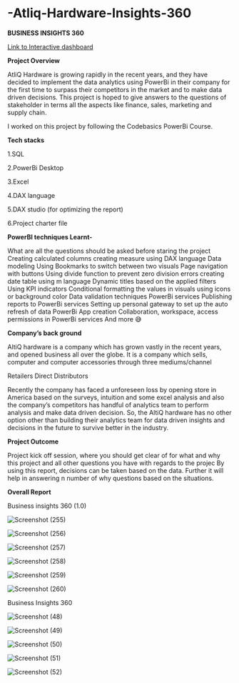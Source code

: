# -Atliq-Hardware-Insights-360
**BUSINESS INSIGHTS 360**

[Link to Interactive dashboard](https://www.novypro.com/project/atliq-hardware-business-insights-360-)


**Project Overview**

AtliQ Hardware is growing rapidly in the recent years, and they have decided to implement the data analytics using PowerBi in their company for the first time to surpass their competitors in the market and to make data driven decisions. This project is hoped to give answers to the questions of stakeholder in terms all the aspects like finance, sales, marketing and supply chain.

I worked on this project by following the Codebasics PowerBi Course.

**Tech stacks**

1.SQL

2.PowerBi Desktop

3.Excel

4.DAX language

5.DAX studio (for optimizing the report)

6.Project charter file


  **PowerBI techniques Learnt-**

What are all the questions should be asked before staring the project
Creating calculated columns
creating measure using DAX language
Data modeling
Using Bookmarks to switch between two visuals
Page navigation with buttons
Using divide function to prevent zero division errors
creating date table using m language
Dynamic titles based on the applied filters
Using KPI indicators
Conditional formatting the values in visuals using icons or background color
Data validation techniques
PowerBi services
Publishing reports to PowerBi services
Setting up personal gateway to set up the auto refresh of data
PowerBi App creation
Collaboration, workspace, access permissions in PowerBi services
And more 😅


**Company’s back ground**

AltiQ hardware is a company which has grown vastly in the recent years, and opened business all over the globe. It is a company which sells, computer and computer accessories through three mediums/channel

Retailers
Direct
Distributors

Recently the company has faced a unforeseen loss by opening store in America based on the surveys, intuition and some excel analysis and also the company’s competitors has handful of analytics team to perform analysis and make data driven decision. So, the AltiQ hardware has no other option other than building their analytics team for data driven insights and decisions in the future to survive better in the industry.

**Project Outcome**

Project kick off session, where you should get clear of for what and why this project and all other questions you have with regards to the projec
By using this report, decisions can be taken based on the data. Further it will help in answering n number of why questions based on the situations.


                                                               
**Overall Report**


Business insights 360 (1.0)

![Screenshot (255)](https://github.com/ridhi0228/Atliq-Hardware-Insights-360/assets/132190698/e0ecfe7f-a2cc-423e-9fe4-11ccfa0c7066)

![Screenshot (256)](https://github.com/ridhi0228/Atliq-Hardware-Insights-360/assets/132190698/82e4a19a-1d9f-4773-8481-b47f4e5b6c37)

![Screenshot (257)](https://github.com/ridhi0228/Atliq-Hardware-Insights-360/assets/132190698/169cff2c-44ee-412c-ba0e-4cdc686b5a4d)

![Screenshot (258)](https://github.com/ridhi0228/Atliq-Hardware-Insights-360/assets/132190698/16f920b9-5bb1-4627-8a2e-07741603ad6a)


![Screenshot (259)](https://github.com/ridhi0228/Atliq-Hardware-Insights-360/assets/132190698/12d00d0f-40c9-482c-98cc-2a1c6f308f37)

![Screenshot (260)](https://github.com/ridhi0228/Atliq-Hardware-Insights-360/assets/132190698/ca002f3a-a7b7-48d6-92bf-295ed6f79eba)





Business Insights 360

![Screenshot (48)](https://github.com/ridhi0228/Atliq-Hardware-Insights-360/assets/132190698/f32c99cd-ac5b-4668-a769-0fb3cbb60e4f)


![Screenshot (49)](https://github.com/ridhi0228/Atliq-Hardware-Insights-360/assets/132190698/146a21d1-b65c-4b5d-a963-4ec9c4305429)


![Screenshot (50)](https://github.com/ridhi0228/Atliq-Hardware-Insights-360/assets/132190698/77355154-3c3f-4135-8eff-1203d7288f8e)
                                                 
![Screenshot (51)](https://github.com/ridhi0228/Atliq-Hardware-Insights-360/assets/132190698/28e250e0-40e2-408d-a3bb-cf8094e98289)

![Screenshot (52)](https://github.com/ridhi0228/Atliq-Hardware-Insights-360/assets/132190698/16693501-7685-4bf1-b07c-2eda3e447e46)
